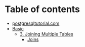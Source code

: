 # Table of contents

* [postgresqltutorial.com](README.md)
* [Basic](Basic/README.md)
  * [3. Joining Multiple Tables](<Basic/3. Joining Multiple Tables/README.md>)
    * [Joins](<Basic/3. Joining Multiple Tables/Joins.md>)
